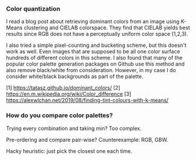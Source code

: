 ### Color quantization
I read a blog post about retrieving dominant colors from an image using
K-Means clustering and CIELAB colorspace. They find that CIELAB yields best
results since RGB does not have a perceptually uniform color space (1,2,3).

I also tried a simple pixel-counting and bucketing scheme, but this doesn't work
as well. Even images that are supposed to be all one color surface hundreds
of different colors in this scheme. I also found that many of the popular color
palette generation packages on Github use this method and also remove
black/white from consideration. However, in my case I do consider white/black
backgrounds as part of the palette.

[1] https://tatasz.github.io/dominant_colors/
[2] https://en.m.wikipedia.org/wiki/Color_difference
[3] https://alexwlchan.net/2019/08/finding-tint-colours-with-k-means/

### How do you compare color palettes?
Trying every combination and taking min? Too complex.

Pre-ordering and compare pair-wise? Counterexample: RGB, GBW.

Hacky heuristic: just pick the closest one each time.
